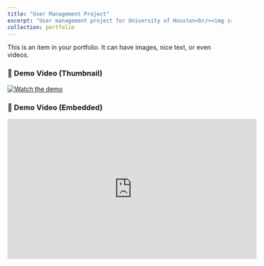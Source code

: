 ```yaml
---
title: "User Management Project"
excerpt: "User management project for University of Houston<br/><img src='/images/500x300.png'>"
collection: portfolio
---
```


This is an item in your portfolio. It can have images, nice text, or even videos.

### 🎥 Demo Video (Thumbnail)

[![Watch the demo](https://img.youtube.com/vi/KEjdVFibIq8/hqdefault.jpg)](https://www.youtube.com/watch?v=KEjdVFibIq8)

### 🎥 Demo Video (Embedded)

<iframe width="560" height="315"
    src="https://www.youtube.com/embed/KEjdVFibIq8"
    title="YouTube video player"
    frameborder="0"
    allow="accelerometer; autoplay; clipboard-write; encrypted-media; gyroscope; picture-in-picture; web-share"
    allowfullscreen>
</iframe>
